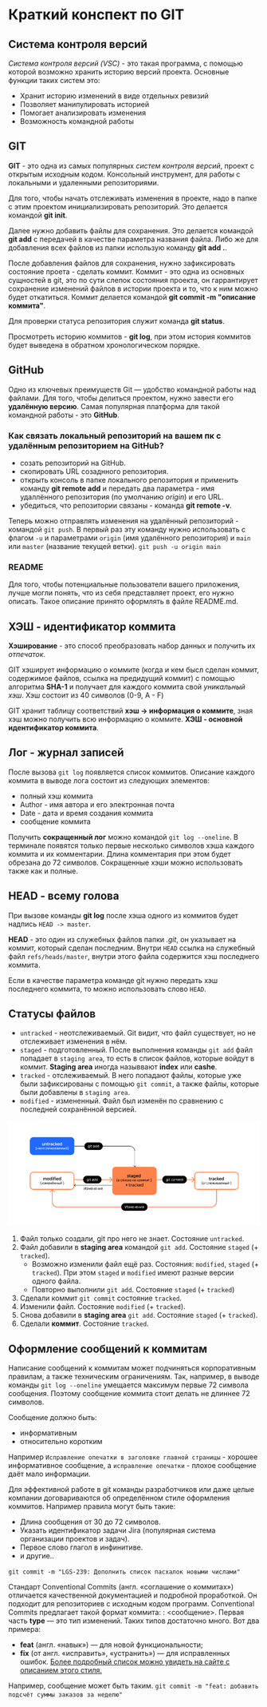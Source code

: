 # Краткий конспект по GIT

## Система контроля версий
*Система контроля версий (VSC)* - это такая программа, с помощью которой возможно хранить историю версий проекта.
Основные функции таких систем это:
* Хранит историю изменений в виде отдельных ревизий
* Позволяет манипулировать историей
* Помогает анализировать изменения
* Возможность командной работы

## GIT
**GIT** - это одна из самых популярных *систем контроля версий*, проект с открытым исходным кодом.
Консольный инструмент, для работы с локальными и удаленными репозиториями.

Для того, чтобы начать отслеживать изменения в проекте, надо в папке с этим проектом инициализировать репозиторий. Это делается командой **git init**.

Далее нужно добавить файлы для сохранения. Это делается командой **git add** с передачей в качестве параметра названия файла.
Либо же для добавления всех файлов из папки использую команду **git add .**.

После добавления файлов для сохранения, нужно зафиксировать состояние проета - сделать коммит. Коммит - это одна из основных сущностей в git, это по сути слепок состояния проекта,
он гаррантирует сохранение изменений файлов в истории проекта и то, что к ним можно будет откатиться. Коммит делается командой **git commit -m "описание коммита"**.

Для проверки статуса репозитория служит команда **git status**.

Просмотреть историю коммитов - **git log**, при этом история коммитов будет выведена в обратном хронологическом порядке.

## GitHub

Одно из ключевых преимуществ Git — удобство командной работы над файлами. Для того, чтобы делиться проектом, нужно завести его **удалённую версию**.
Самая популярная платформа для такой командной работы - это **GitHub**. 

### Как связать локальный репозиторий на вашем пк с удалённым репозиторием на GitHub?
* созать репозиторий на GitHub.
* скопировать URL созаднного репозитория.
* открыть консоль в папке локального репозитория и применить команду **git remote add** и передать два параметра - имя удаллённого репозитория (по умолчанию *origin*) и его URL.
* убедиться, что репозитории связаны - команда **git remote -v**.

Теперь можно отправлять изменения на удалённый репозиторий - командой `git push`. В первый раз эту команду нужно использовать с флагом `-u` и параметрами `origin`
(имя удалённого репозитория) и `main` или `master` (название текущей ветки). `git push -u origin main`

### README

Для того, чтобы потенциальные пользователи вашего приложения, лучше могли понять, что из себя представляет проект, его нужно описать. Такое описание принято оформлять в файле README.md.

## ХЭШ - идентификатор коммита

**Хэширование** - это способ преобразовать набор данных и получить их *отпечаток*.

GIT хэширует информацию о коммите (когда и кем бысл сделан коммит, содержимое файлов, ссылка на предидущий коммит) с помощью алгоритма **SHA-1** и получает для каждого коммита свой *уникальный хэш*.
Хэш состоит из 40 символов (0-9, A - F)

GIT хранит таблицу соответствий **хэш -> информация о коммите**, зная хэш можно получить всю информацию о коммите. **ХЭШ - основной идентификатор коммита**.

## Лог - журнал записей

После вызова `git log` появляется список коммитов. Описание каждого коммита в выводе лога состоит из следующих элементов:
* полный хэш коммита
* Author - имя автора и его электронная почта
* Date - дата и время создания коммита
* сообщение коммита

Получить **сокращенный лог** можно командой `git log --oneline`. В терминале появятся только первые несколько символов хэша каждого коммита и их комментарии.
Длина комментария при этом будет обрезана до 72 символов. Сокращенные хэши можно использовать также как и полные.

## HEAD - всему голова

При вызове команды **git log** после хэша одного из коммитов будет надпись `HEAD -> master`.

**HEAD** - это один из служебных файлов папки *.git*, он указывает на коммит, который сделан последним.
Внутри `HEAD` ссылка на служебный файл `refs/heads/master`, внутри этого файла содержится хэш последнего коммита.

Если в качестве параметра команде git нужно передать хэш последнего коммита, то можно использовать слово `HEAD`.

## Статусы файлов

* `untracked` - неотслеживаемый. Git видит, что файл существует, но не отслеживает изменения в нём.
* `staged` - подготовленный. После выполнения команды `git add` файл попадает в `staging area`, то есть в список файлов, которые войдут в коммит. **Staging area** иногда назыввают **index** или **cashe**.
* `tracked` - отслеживаемый. В него попадают файлы, которые уже были зафиксированы с помощью `git commit`, а также файлы, которые были добавлены в `staging area`.
* `modified` - измененный. Файл был изменён по сравнению с последней сохранённой версией.

![Диаграмма изменения статусов](/img/status_scheme.PNG)

1. Файл только создали, git про него не знает. Состояние `untracked`.
2. Файл добавили в **staging area** командой `git add`. Состояние `staged` (+ `tracked`).
    - Возможно изменили файл ещё раз. Состояния: `modified`, `staged` (+ `tracked`).
	При этом `staged` и `modified` имеют разные версии одного файла.
    - Повторно выполнили `git add`. Состояние `staged` (+ `tracked`)
3. Сделали коммит `git commit` состояние `tracked`.
4. Изменили файл. Состояние `modified` (+ `tracked`).
5. Снова добавили в **staging area** `git add`. Состояние `staged` (+ `tracked`).
6. Сделали **коммит**. Состояние `tracked`.

## Оформление сообщений к коммитам

Написание сообщений к коммитам может подчиняться корпоративным правилам, а также техническим ограничениям. Так, например, в выводе команды `git log --oneline` умещается
максимум первые 72 символа сообщения. Поэтому сообщение коммита стоит делать не длиннее 72 символов.

Сообщение должно быть:
* информативным
* относительно коротким

Например `Исправление опечатки в заголовке главной страницы` - хорошее информативное сообщение, а `исправление опечатки` - плохое сообщение даёт мало информации.

Для эффективной работе в git команды разработчиков или даже целые компании договариваются об определённом стиле оформления коммитов. Например правила могут быть такие:
* Длина сообщения от 30 до 72 символов.
* Указать идентификатор задачи Jira (популярная система организации проектов и задач).
* Первое слово глагол в инфинитиве.
* и другие..

`git commit -m "LGS-239: Дополнить список пасхалок новыми числами"`

Стандарт Conventional Commits (англ. «соглашение о коммитах») отличается качественной документацией и подробной проработкой.
Он подходит для репозиториев с исходным кодом программ. Conventional Commits предлагает такой формат коммита: <type>: <сообщение>.
Первая часть **type** — это тип изменений. Таких типов достаточно много. Вот два примера:
* **feat** (англ. «навык») — для новой функциональности;
* **fix** (от англ. «исправить», «устранить») — для исправленных ошибок.
[Более подробный список можно увидеть на сайте с описанием этого стиля.](https://www.conventionalcommits.org/ru/v1.0.0-beta.4/#спецификация)

Например, сообщение может быть таким.
`git commit -m "feat: добавить подсчёт суммы заказов за неделю"`